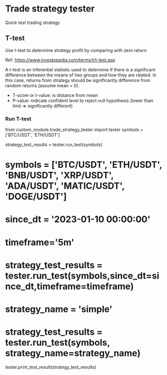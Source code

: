 # Trade strategy tester
Quick test trading strategy

## T-test
Use t-test to determine strategy profit by comparing with zero return

Ref: https://www.investopedia.com/terms/t/t-test.asp

A t-test is an inferential statistic used to determine if there is a significant difference between the means of two groups and how they are related. In this case, returns from strategy should be significantly difference from random returns (assume mean = 0).

- T-score or t-value: is distance from mean
- P-value: indicate confident level to reject null hypothesis (lower than limit => significantly different)

### Run T-test
from custom_module.trade_strategy_tester import tester
symbols = ['BTC/USDT', 'ETH/USDT']

strategy_test_results = tester.run_test(symbols)

# symbols = ['BTC/USDT', 'ETH/USDT', 'BNB/USDT', 'XRP/USDT', 'ADA/USDT', 'MATIC/USDT', 'DOGE/USDT']
# since_dt = '2023-01-10 00:00:00'
# timeframe='5m'
# strategy_test_results = tester.run_test(symbols,since_dt=since_dt,timeframe=timeframe)

# strategy_name = 'simple'
# strategy_test_results = tester.run_test(symbols, strategy_name=strategy_name)

tester.print_test_result(strategy_test_results)
